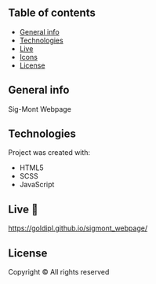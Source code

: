 ## Table of contents
* [General info](#general-info)
* [Technologies](#technologies)
* [Live](#live)
* [Icons](#icons)
* [License](#license)

## General info
Sig-Mont Webpage

## Technologies
Project was created with:
* HTML5
* SCSS
* JavaScript

## Live :star2:
https://goldipl.github.io/sigmont_webpage/

## License
Copyright © All rights reserved